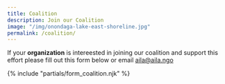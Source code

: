 ```yaml
---
title: Coalition
description: Join our Coalition
image: "/img/onondaga-lake-east-shoreline.jpg"
permalink: /coalition/
---
```

If your **organization** is intereested in joining our coalition and support this effort please fill out this form below or email <aila@aila.ngo>

{% include "partials/form_coalition.njk" %}

